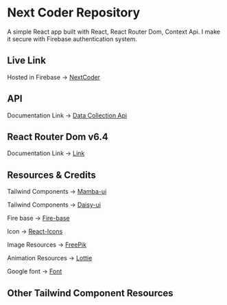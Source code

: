 # Next Coder Repository

A simple React app built with React, React Router Dom, Context Api. I make it secure with Firebase authentication system.

## Live Link

Hosted in Firebase -> [NextCoder](https://next-coding.web.app)

## API

Documentation Link -> [Data Collection Api](https://next-coder-server.vercel.app/courses)

## React Router Dom v6.4

Documentation Link -> [Link](https://reactrouter.com/en/main/start/overview)

## Resources & Credits

Tailwind Components -> [Mamba-ui](https://www.mambaui.com/)

Tailwind Components -> [Daisy-ui](https://daisyui.com/)

Fire base -> [Fire-base](https://console.firebase.google.com/)

Icon -> [React-Icons](https://react-icons.github.io/react-icons/)

Image Resources -> [FreePik](https://www.freepik.com/)

Animation Resources -> [Lottie](https://lottiefiles.com/animation/react)

Google font -> [Font](https://fonts.google.com/knowledge)

## Other Tailwind Component Resources
